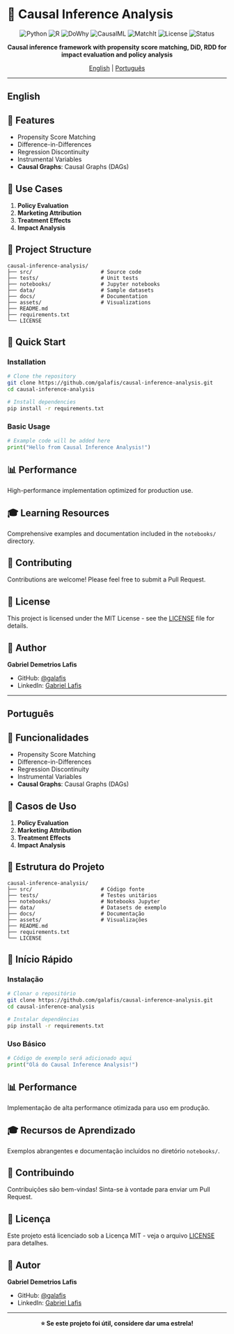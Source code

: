 # 🔬 Causal Inference Analysis

<div align="center">

![Python](https://img.shields.io/badge/Python-blue)
![R](https://img.shields.io/badge/R-blue)
![DoWhy](https://img.shields.io/badge/DoWhy-blue)
![CausalML](https://img.shields.io/badge/CausalML-blue)
![MatchIt](https://img.shields.io/badge/MatchIt-blue)
![License](https://img.shields.io/badge/license-MIT-green.svg)
![Status](https://img.shields.io/badge/status-active-success.svg)

**Causal inference framework with propensity score matching, DiD, RDD for impact evaluation and policy analysis**

[English](#english) | [Português](#português)

</div>

---

## English

## 🎯 Features

- Propensity Score Matching
- Difference-in-Differences
- Regression Discontinuity
- Instrumental Variables
- **Causal Graphs**: Causal Graphs (DAGs)

## 🚀 Use Cases

1. **Policy Evaluation**
2. **Marketing Attribution**
3. **Treatment Effects**
4. **Impact Analysis**

## 📁 Project Structure

```
causal-inference-analysis/
├── src/                      # Source code
├── tests/                    # Unit tests
├── notebooks/                # Jupyter notebooks
├── data/                     # Sample datasets
├── docs/                     # Documentation
├── assets/                   # Visualizations
├── README.md
├── requirements.txt
└── LICENSE
```

## 🚀 Quick Start

### Installation

```bash
# Clone the repository
git clone https://github.com/galafis/causal-inference-analysis.git
cd causal-inference-analysis

# Install dependencies
pip install -r requirements.txt
```

### Basic Usage

```python
# Example code will be added here
print("Hello from Causal Inference Analysis!")
```

## 📊 Performance

High-performance implementation optimized for production use.

## 🎓 Learning Resources

Comprehensive examples and documentation included in the `notebooks/` directory.

## 🤝 Contributing

Contributions are welcome! Please feel free to submit a Pull Request.

## 📄 License

This project is licensed under the MIT License - see the [LICENSE](LICENSE) file for details.

## 👤 Author

**Gabriel Demetrios Lafis**

- GitHub: [@galafis](https://github.com/galafis)
- LinkedIn: [Gabriel Lafis](https://linkedin.com/in/gabriellafis)

---

## Português

## 🎯 Funcionalidades

- Propensity Score Matching
- Difference-in-Differences
- Regression Discontinuity
- Instrumental Variables
- **Causal Graphs**: Causal Graphs (DAGs)

## 🚀 Casos de Uso

1. **Policy Evaluation**
2. **Marketing Attribution**
3. **Treatment Effects**
4. **Impact Analysis**

## 📁 Estrutura do Projeto

```
causal-inference-analysis/
├── src/                      # Código fonte
├── tests/                    # Testes unitários
├── notebooks/                # Notebooks Jupyter
├── data/                     # Datasets de exemplo
├── docs/                     # Documentação
├── assets/                   # Visualizações
├── README.md
├── requirements.txt
└── LICENSE
```

## 🚀 Início Rápido

### Instalação

```bash
# Clonar o repositório
git clone https://github.com/galafis/causal-inference-analysis.git
cd causal-inference-analysis

# Instalar dependências
pip install -r requirements.txt
```

### Uso Básico

```python
# Código de exemplo será adicionado aqui
print("Olá do Causal Inference Analysis!")
```

## 📊 Performance

Implementação de alta performance otimizada para uso em produção.

## 🎓 Recursos de Aprendizado

Exemplos abrangentes e documentação incluídos no diretório `notebooks/`.

## 🤝 Contribuindo

Contribuições são bem-vindas! Sinta-se à vontade para enviar um Pull Request.

## 📄 Licença

Este projeto está licenciado sob a Licença MIT - veja o arquivo [LICENSE](LICENSE) para detalhes.

## 👤 Autor

**Gabriel Demetrios Lafis**

- GitHub: [@galafis](https://github.com/galafis)
- LinkedIn: [Gabriel Lafis](https://linkedin.com/in/gabriellafis)

---

<div align="center">

**⭐ Se este projeto foi útil, considere dar uma estrela!**

</div>